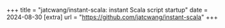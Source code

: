 +++
title = "jatcwang/instant-scala: instant Scala script startup"
date = 2024-08-30
[extra]
url = "https://github.com/jatcwang/instant-scala"
+++
